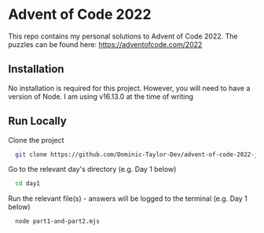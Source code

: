 
# Advent of Code 2022

This repo contains my personal solutions to Advent of Code 2022. The puzzles can be found here: https://adventofcode.com/2022

## Installation

No installation is required for this project. However, you will need to have a version of Node. I am using v16.13.0 at the time of writing
    
## Run Locally

Clone the project

```bash
  git clone https://github.com/Dominic-Taylor-Dev/advent-of-code-2022-js.git
```

Go to the relevant day's directory (e.g. Day 1 below)

```bash
  cd day1
```

Run the relevant file(s) - answers will be logged to the terminal (e.g. Day 1 below)

```bash
  node part1-and-part2.mjs 
```

